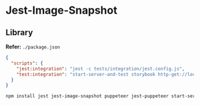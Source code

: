 # Jest-Image-Snapshot

## Library

**Refer:** `./package.json`

```json
{
  "scripts": {
    "jest:integration": "jest -c tests/integration/jest.config.js",
    "test:integration": "start-server-and-test storybook http-get://localhost:6006 jest:integration"
  }
}
```

```sh
npm install jest jest-image-snapshot puppeteer jest-puppeteer start-server-and-test -D
```

<!--
https://github.com/creativecommons/vocabulary/tree/master/packages/fonts/tests/snapshot
https://github.com/deskpro/agent-interface/blob/develop/packages/components-demo/package.json
https://github.com/search?o=desc&q=filename%3Apackage.json+%22jest-image-snapshot%22+%22jest-puppeteer%22&s=indexed&type=Code
-->

